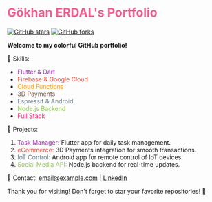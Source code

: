 # **<span style="color:#f06292">Gökhan ERDAL's Portfolio</span>**

[![GitHub stars](https://img.shields.io/github/stars/bkscam/BksSmart?style=social)](https://github.com/bkscam/BksSmart/stargazers)
[![GitHub forks](https://img.shields.io/github/forks/<your_username>/<your_repository>?style=social)](https://github.com/<your_username>/<your_repository>/network/members)

**Welcome to my colorful GitHub portfolio!**

🚀 Skills: 
- <span style="color:#9c27b0">Flutter & Dart</span>
- <span style="color:#f44336">Firebase & Google Cloud</span>
- <span style="color:#ff9800">Cloud Functions</span>
- <span style="color:#795548">3D Payments</span>
- <span style="color:#607d8b">Espressif & Android</span>
- <span style="color:#8bc34a">Node.js Backend</span>
- <span style="color:#e91e63">Full Stack</span>

🌟 Projects:
1. <span style="color:#9c27b0">Task Manager:</span> Flutter app for daily task management.
2. <span style="color:#f44336">eCommerce:</span> 3D Payments integration for smooth transactions.
3. <span style="color:#607d8b">IoT Control:</span> Android app for remote control of IoT devices.
4. <span style="color:#8bc34a">Social Media API:</span> Node.js backend for real-time updates.

📧 Contact: [email@example.com](mailto:email@example.com) | [LinkedIn](www.linkedin.com/in/gökhan-erdal-52a889104)

Thank you for visiting! Don't forget to star your favorite repositories! 🌟
